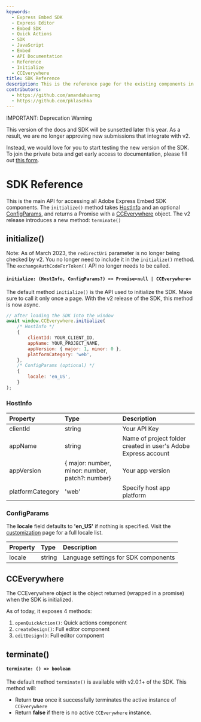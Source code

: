 ```yaml
---
keywords:
  - Express Embed SDK
  - Express Editor
  - Embed SDK
  - Quick Actions
  - SDK
  - JavaScript
  - Embed
  - API Documentation
  - Reference
  - Initialize
  - CCEverywhere
title: SDK Reference
description: This is the reference page for the existing components in the SDK.
contributors:
  - https://github.com/amandahuarng
  - https://github.com/pklaschka
--- 
```


<InlineAlert variant="warning" slots="header, text1, text2" />

IMPORTANT: Deprecation Warning

This version of the docs and SDK will be sunsetted later this year. As a result, we are no longer approving new submissions that integrate with v2.

Instead, we would love for you to start testing the new version of the SDK. To join the private beta and get early access to documentation, please fill out [this form](https://airtable.com/shryiOk1VwoWxUCZs?prefill_Platform=Adobe%20Express%20Embed%20SDK&hide_Platform=true).

# SDK Reference

This is the main API for accessing all Adobe Express Embed SDK components. The `initialize()` method takes [HostInfo](#hostinfo) and an optional [ConfigParams](#configparams), and returns a Promise with a [CCEverywhere](#cceverywhere) object. The v2 release introduces a new method: `terminate()`

## initialize()

Note: As of March 2023, the `redirectUri` parameter is no longer being checked by v2. You no longer need to include it in the `initialize()` method. The `exchangeAuthCodeForToken()` API no longer needs to be called.

#### `initialize: (HostInfo, ConfigParams?) => Promise<null | CCEverywhere>`

The default method `initialize()` is the API used to initialize the SDK. Make sure to call it only once a page.  With the v2 release of the SDK, this method is now async.

```js
// after loading the SDK into the window
await window.CCEverywhere.initialize(
    /* HostInfo */
    {
        clientId: YOUR_CLIENT_ID,
        appName: YOUR_PROJECT_NAME,
        appVersion: { major: 1, minor: 0 },
        platformCategory: 'web', 
    },
    /* ConfigParams (optional) */
    {
        locale: 'en_US',
    }
);
```

### HostInfo

| Property | Type | Description
| :-- | :--| :--
|clientId | string | Your API Key
|appName | string | Name of project folder created in user's Adobe Express account
|appVersion | { major: number, minor: number, patch?: number} | Your app version
| platformCategory | 'web' | Specify host app platform

### ConfigParams

The **locale** field defaults to **'en_US'** if nothing is specified.  Visit the [customization](../../guides/full_editor/customization/index.md) page for a full locale list.

| Property | Type | Description
| :-- | :--| :--
|locale | string | Language settings for SDK components

## CCEverywhere

The CCEverywhere object is the object returned (wrapped in a promise) when the SDK is initialized.

As of today, it exposes 4 methods:

1. `openQuickAction()`: Quick actions component
2. `createDesign()`: Full editor component
3. `editDesign()`: Full editor component

## terminate()

#### `terminate: () => boolean`

The default method `terminate()` is available with v2.0.1+ of the SDK. This method will:

* Return **true** once it successfully terminates the active instance of `CCEverywhere`
* Return **false** if there is no active `CCEverywhere` instance.
